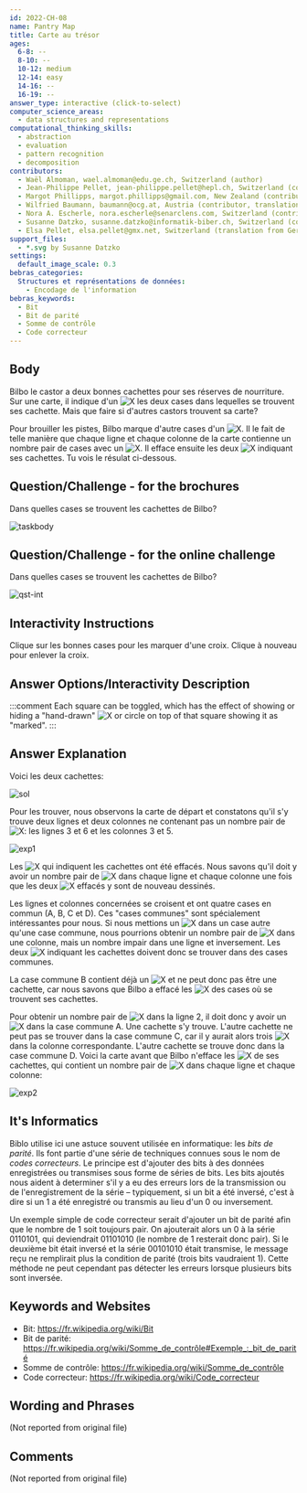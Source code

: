 ```yaml
---
id: 2022-CH-08
name: Pantry Map
title: Carte au trésor
ages:
  6-8: --
  8-10: --
  10-12: medium
  12-14: easy
  14-16: --
  16-19: --
answer_type: interactive (click-to-select)
computer_science_areas:
  - data structures and representations
computational_thinking_skills:
  - abstraction
  - evaluation
  - pattern recognition
  - decomposition
contributors:
  - Waël Almoman, wael.almoman@edu.ge.ch, Switzerland (author)
  - Jean-Philippe Pellet, jean-philippe.pellet@hepl.ch, Switzerland (contributor)
  - Margot Phillipps, margot.phillipps@gmail.com, New Zealand (contributor)
  - Wilfried Baumann, baumann@ocg.at, Austria (contributor, translation from English into German)
  - Nora A. Escherle, nora.escherle@senarclens.com, Switzerland (contributor)
  - Susanne Datzko, susanne.datzko@informatik-biber.ch, Switzerland (contributor, graphics)
  - Elsa Pellet, elsa.pellet@gmx.net, Switzerland (translation from German into French)
support_files:
  - *.svg by Susanne Datzko
settings:
  default_image_scale: 0.3
bebras_categories:
  Structures et représentations de données:
    - Encodage de l'information
bebras_keywords:
  - Bit
  - Bit de parité
  - Somme de contrôle
  - Code correcteur
---
```


[exp1]: graphics/2022-CH-08-explanation1.svg "Explication 1"
[exp2]: graphics/2022-CH-08-explanation2.svg "Explication 2"
[sol]: graphics/2022-CH-08-solution.svg "Solution"
[taskbody]: graphics/2022-CH-08-taskbody.svg "Carte"
[X]: graphics/2022-CH-08-inline_cross.svg "X (15px inline(+0.3ex))"
[qst-int]: interactivity/2022-CH-08-question_interactive.svg

## Body

Bilbo le castor a deux bonnes cachettes pour ses réserves de nourriture. Sur une carte, il indique d'un ![X] les deux cases dans lequelles se trouvent ses cachette. Mais que faire si d'autres castors trouvent sa carte?

Pour brouiller les pistes, Bilbo marque d'autre cases d'un ![X]. Il le fait de telle manière que chaque ligne et chaque colonne de la carte contienne un nombre pair de cases avec un ![X]. Il efface ensuite les deux ![X] indiquant ses cachettes. Tu vois le résulat ci-dessous.

## Question/Challenge - for the brochures

Dans quelles cases se trouvent les cachettes de Bilbo?

![taskbody]


## Question/Challenge - for the online challenge

Dans quelles cases se trouvent les cachettes de Bilbo?

![qst-int]

## Interactivity Instructions

Clique sur les bonnes cases pour les marquer d'une croix. Clique à nouveau pour enlever la croix.

## Answer Options/Interactivity Description

<!-- empty -->

:::comment
Each square can be toggled, which has the effect of showing or hiding a "hand-drawn" ![X] or circle on top of that square showing it as "marked".
:::


## Answer Explanation

Voici les deux cachettes:

![sol]

Pour les trouver, nous observons la carte de départ et constatons qu'il s'y trouve deux lignes et deux colonnes ne contenant pas un nombre pair de ![X]: les lignes 3 et 6 et les colonnes 3 et 5.

![exp1]

Les ![X] qui indiquent les cachettes ont été effacés. Nous savons qu'il doit y avoir un nombre pair de ![X] dans chaque ligne et chaque colonne une fois que les deux ![X] effacés y sont de nouveau dessinés.

Les lignes et colonnes concernées se croisent et ont quatre cases en commun (A, B, C et D). Ces "cases communes" sont spécialement intéressantes pour nous. Si nous mettions un ![X] dans un case autre qu'une case commune, nous pourrions obtenir un nombre pair de ![X] dans une colonne, mais un nombre impair dans une ligne et inversement. Les deux ![X] indiquant les cachettes doivent donc se trouver dans des cases communes.

La case commune B contient déjà un ![X] et ne peut donc pas être une cachette, car nous savons que Bilbo a effacé les ![X] des cases où se trouvent ses cachettes.

Pour obtenir un nombre pair de ![X] dans la ligne 2, il doit donc y avoir un ![X] dans la case commune A. Une cachette s'y trouve. L'autre cachette ne peut pas se trouver dans la case commune C, car il y aurait alors trois ![X] dans la colonne correspondante. L'autre cachette se trouve donc dans la case commune D. Voici la carte avant que Bilbo n'efface les ![X] de ses cachettes, qui contient un nombre pair de ![X] dans chaque ligne et chaque colonne:

![exp2]


## It's Informatics

Biblo utilise ici une astuce souvent utilisée en informatique: les _bits de parité_. Ils font partie d'une série de techniques connues sous le nom de _codes correcteurs_. Le principe est d'ajouter des bits à des données enregistrées ou transmises sous forme de séries de bits. Les bits ajoutés nous aident à determiner s'il y a eu des erreurs lors de la transmission ou de l'enregistrement de la série – typiquement, si un bit a été inversé, c'est à dire si un 1 a été enregistré ou transmis au lieu d'un 0 ou inversement.

Un exemple simple de code correcteur serait d'ajouter un bit de parité afin que le nombre de 1 soit toujours pair. On ajouterait alors un 0 à la série 0110101, qui deviendrait 01101010 (le nombre de 1 resterait donc pair). Si le deuxième bit était inversé et la série 00101010 était transmise, le message reçu ne remplirait plus la condition de parité (trois bits vaudraient 1). Cette méthode ne peut cependant pas détecter les erreurs lorsque plusieurs bits sont inversée.


## Keywords and Websites

 - Bit: https://fr.wikipedia.org/wiki/Bit
 - Bit de parité: https://fr.wikipedia.org/wiki/Somme_de_contrôle#Exemple_:_bit_de_parité
 - Somme de contrôle: https://fr.wikipedia.org/wiki/Somme_de_contrôle
 - Code correcteur: https://fr.wikipedia.org/wiki/Code_correcteur


## Wording and Phrases

(Not reported from original file)


## Comments

(Not reported from original file)
